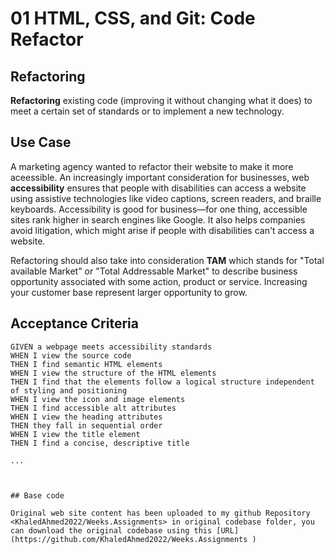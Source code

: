 # 01 HTML, CSS, and Git: Code Refactor


## Refactoring

**Refactoring** existing code (improving it without changing what it does) to meet a certain set of standards or to implement a new technology.


## Use Case

A marketing agency wanted to refactor their website to make it more aceessible. An increasingly important consideration for businesses, web **accessibility** ensures that people with disabilities can access a website using assistive technologies like video captions, screen readers, and braille keyboards. Accessibility is good for business&mdash;for one thing, accessible sites rank higher in search engines like Google. It also helps companies avoid litigation, which might arise if people with disabilities can't access a website.

Refactoring should also take into consideration **TAM** which stands for "Total available Market" or "Total Addressable Market" to describe business opportunity associated with some action, product or service. Increasing your customer base represent larger opportunity to grow.


## Acceptance Criteria

```
GIVEN a webpage meets accessibility standards
WHEN I view the source code
THEN I find semantic HTML elements
WHEN I view the structure of the HTML elements
THEN I find that the elements follow a logical structure independent of styling and positioning
WHEN I view the icon and image elements
THEN I find accessible alt attributes
WHEN I view the heading attributes
THEN they fall in sequential order
WHEN I view the title element
THEN I find a concise, descriptive title

...



## Base code

Original web site content has been uploaded to my github Repository <KhaledAhmed2022/Weeks.Assignments> in original codebase folder, you can download the original codebase using this [URL] (https://github.com/KhaledAhmed2022/Weeks.Assignments )





